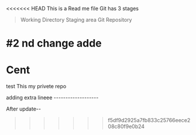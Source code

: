 <<<<<<< HEAD
This is a Read me file
Git has 3 stages 
> Working Directory
> Staging area
> Git Repository 

#2 nd change adde 
=======
# Cent
test
This my privete repo

adding extra lineee -------------------


After update--
>>>>>>> f5df9d2925a7fb833c25766eece208c80f9e0b24
